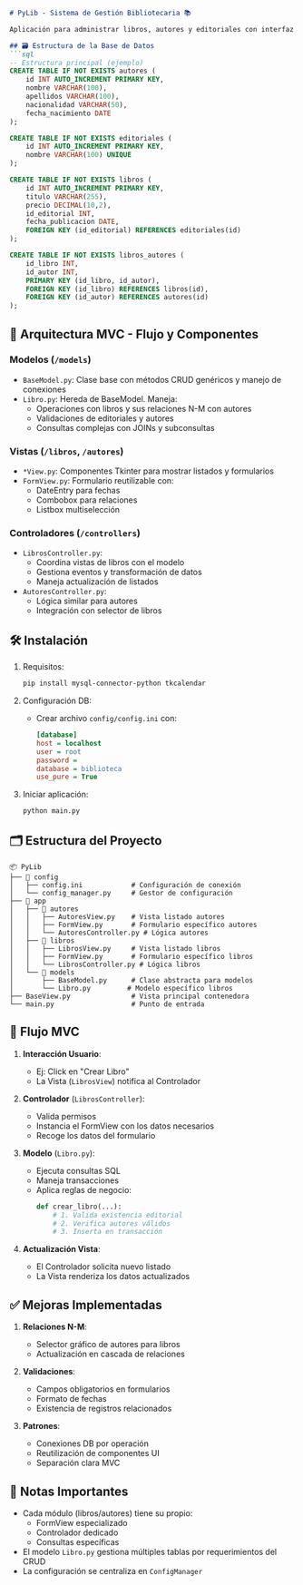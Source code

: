 ```markdown
# PyLib - Sistema de Gestión Bibliotecaria 📚

Aplicación para administrar libros, autores y editoriales con interfaz gráfica (Tkinter) y arquitectura MVC.

## 🗃️ Estructura de la Base de Datos
```sql
-- Estructura principal (ejemplo)
CREATE TABLE IF NOT EXISTS autores (
    id INT AUTO_INCREMENT PRIMARY KEY,
    nombre VARCHAR(100),
    apellidos VARCHAR(100),
    nacionalidad VARCHAR(50),
    fecha_nacimiento DATE
);

CREATE TABLE IF NOT EXISTS editoriales (
    id INT AUTO_INCREMENT PRIMARY KEY,
    nombre VARCHAR(100) UNIQUE
);

CREATE TABLE IF NOT EXISTS libros (
    id INT AUTO_INCREMENT PRIMARY KEY,
    titulo VARCHAR(255),
    precio DECIMAL(10,2),
    id_editorial INT,
    fecha_publicacion DATE,
    FOREIGN KEY (id_editorial) REFERENCES editoriales(id)
);

CREATE TABLE IF NOT EXISTS libros_autores (
    id_libro INT,
    id_autor INT,
    PRIMARY KEY (id_libro, id_autor),
    FOREIGN KEY (id_libro) REFERENCES libros(id),
    FOREIGN KEY (id_autor) REFERENCES autores(id)
);
```

## 🐍 Arquitectura MVC - Flujo y Componentes

### **Modelos** (`/models`)
- `BaseModel.py`: Clase base con métodos CRUD genéricos y manejo de conexiones
- `Libro.py`: Hereda de BaseModel. Maneja:
  - Operaciones con libros y sus relaciones N-M con autores
  - Validaciones de editoriales y autores
  - Consultas complejas con JOINs y subconsultas

### **Vistas** (`/libros`, `/autores`)
- `*View.py`: Componentes Tkinter para mostrar listados y formularios
- `FormView.py`: Formulario reutilizable con:
  - DateEntry para fechas
  - Combobox para relaciones
  - Listbox multiselección

### **Controladores** (`/controllers`)
- `LibrosController.py`: 
  - Coordina vistas de libros con el modelo
  - Gestiona eventos y transformación de datos
  - Maneja actualización de listados
- `AutoresController.py`:
  - Lógica similar para autores
  - Integración con selector de libros

## 🛠️ Instalación
1. Requisitos:
   ```bash
   pip install mysql-connector-python tkcalendar
   ```

2. Configuración DB:
   - Crear archivo `config/config.ini` con:
     ```ini
     [database]
     host = localhost
     user = root
     password = 
     database = biblioteca
     use_pure = True
     ```

3. Iniciar aplicación:
   ```bash
   python main.py
   ```

## 🗂️ Estructura del Proyecto
```
📦 PyLib
├── 📂 config
│   ├── config.ini            # Configuración de conexión
│   └── config_manager.py     # Gestor de configuración
├── 📂 app
│   ├── 📂 autores
│   │   ├── AutoresView.py    # Vista listado autores
│   │   ├── FormView.py       # Formulario específico autores
│   │   └── AutoresController.py # Lógica autores
│   ├── 📂 libros
│   │   ├── LibrosView.py     # Vista listado libros
│   │   ├── FormView.py       # Formulario específico libros
│   │   └── LibrosController.py # Lógica libros
│   └── 📂 models
│       ├── BaseModel.py      # Clase abstracta para modelos
│       └── Libro.py         # Modelo específico libros
├── BaseView.py               # Vista principal contenedora
└── main.py                   # Punto de entrada
```

## 🔄 Flujo MVC
1. **Interacción Usuario**:
   - Ej: Click en "Crear Libro"
   - La Vista (`LibrosView`) notifica al Controlador

2. **Controlador** (`LibrosController`):
   - Valida permisos
   - Instancia el FormView con los datos necesarios
   - Recoge los datos del formulario

3. **Modelo** (`Libro.py`):
   - Ejecuta consultas SQL
   - Maneja transacciones
   - Aplica reglas de negocio:
     ```python
     def crear_libro(...):
         # 1. Valida existencia editorial
         # 2. Verifica autores válidos
         # 3. Inserta en transacción
     ```

4. **Actualización Vista**:
   - El Controlador solicita nuevo listado
   - La Vista renderiza los datos actualizados

## ✅ Mejoras Implementadas
1. **Relaciones N-M**:
   - Selector gráfico de autores para libros
   - Actualización en cascada de relaciones

2. **Validaciones**:
   - Campos obligatorios en formularios
   - Formato de fechas
   - Existencia de registros relacionados

3. **Patrones**:
   - Conexiones DB por operación
   - Reutilización de componentes UI
   - Separación clara MVC

## 📌 Notas Importantes
- Cada módulo (libros/autores) tiene su propio:
  - FormView especializado
  - Controlador dedicado
  - Consultas específicas
- El modelo `Libro.py` gestiona múltiples tablas por requerimientos del CRUD
- La configuración se centraliza en `ConfigManager`

``` 